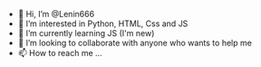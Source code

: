 - 👋 Hi, I’m @Lenin666
- 👀 I’m interested in Python, HTML, Css and JS
- 🌱 I’m currently learning JS (I'm new)
- 💞️ I’m looking to collaborate with anyone who wants to help me
- 📫 How to reach me ...

<!---
Lenin666/Lenin666 is a ✨ special ✨ repository because its `README.md` (this file) appears on your GitHub profile.
You can click the Preview link to take a look at your changes.
--->
